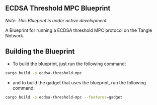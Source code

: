 ## ECDSA Threshold MPC Blueprint

_Note: This Blueprint is under active development._

A Blueprint for running a ECDSA threshold MPC protocol on the Tangle Network.

## Building the Blueprint

- To build the blueprint, just run the following command:

```bash
cargo build -p ecdsa-threshold-mpc
```

- and to build the gadget that uses the blueprint, run the following command:

```bash
cargo build -p ecdsa-threshold-mpc --features=gadget
```
